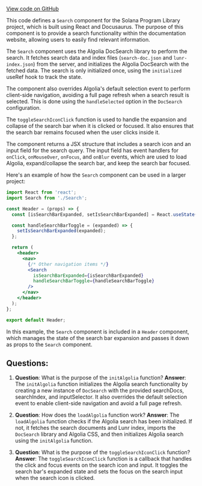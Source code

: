 [View code on GitHub](https://github.com/solana-labs/solana-program-library/docs/src/theme/SearchBar/index.js)

This code defines a `Search` component for the Solana Program Library project, which is built using React and Docusaurus. The purpose of this component is to provide a search functionality within the documentation website, allowing users to easily find relevant information.

The `Search` component uses the Algolia DocSearch library to perform the search. It fetches search data and index files (`search-doc.json` and `lunr-index.json`) from the server, and initializes the Algolia DocSearch with the fetched data. The search is only initialized once, using the `initialized` useRef hook to track the state.

The component also overrides Algolia's default selection event to perform client-side navigation, avoiding a full page refresh when a search result is selected. This is done using the `handleSelected` option in the `DocSearch` configuration.

The `toggleSearchIconClick` function is used to handle the expansion and collapse of the search bar when it is clicked or focused. It also ensures that the search bar remains focused when the user clicks inside it.

The component returns a JSX structure that includes a search icon and an input field for the search query. The input field has event handlers for `onClick`, `onMouseOver`, `onFocus`, and `onBlur` events, which are used to load Algolia, expand/collapse the search bar, and keep the search bar focused.

Here's an example of how the `Search` component can be used in a larger project:

```jsx
import React from 'react';
import Search from './Search';

const Header = (props) => {
  const [isSearchBarExpanded, setIsSearchBarExpanded] = React.useState(false);

  const handleSearchBarToggle = (expanded) => {
    setIsSearchBarExpanded(expanded);
  };

  return (
    <header>
      <nav>
        {/* Other navigation items */}
        <Search
          isSearchBarExpanded={isSearchBarExpanded}
          handleSearchBarToggle={handleSearchBarToggle}
        />
      </nav>
    </header>
  );
};

export default Header;
```

In this example, the `Search` component is included in a `Header` component, which manages the state of the search bar expansion and passes it down as props to the `Search` component.
## Questions: 
 1. **Question**: What is the purpose of the `initAlgolia` function?
   **Answer**: The `initAlgolia` function initializes the Algolia search functionality by creating a new instance of `DocSearch` with the provided searchDocs, searchIndex, and inputSelector. It also overrides the default selection event to enable client-side navigation and avoid a full page refresh.

2. **Question**: How does the `loadAlgolia` function work?
   **Answer**: The `loadAlgolia` function checks if the Algolia search has been initialized. If not, it fetches the search documents and Lunr index, imports the `DocSearch` library and Algolia CSS, and then initializes Algolia search using the `initAlgolia` function.

3. **Question**: What is the purpose of the `toggleSearchIconClick` function?
   **Answer**: The `toggleSearchIconClick` function is a callback that handles the click and focus events on the search icon and input. It toggles the search bar's expanded state and sets the focus on the search input when the search icon is clicked.